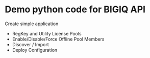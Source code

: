 # Demo python code for BIGIQ API 

Create simple application
* RegKey and Utility License Pools
* Enable/Disable/Force Offline Pool Members
* Discover / Import
* Deploy Configuration
